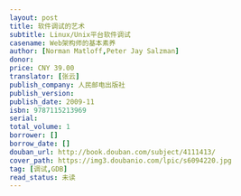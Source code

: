 ```yaml
---
layout: post
title: 软件调试的艺术
subtitle: Linux/Unix平台软件调试
casename: Web架构师的基本素养
author: [Norman Matloff,Peter Jay Salzman]
donor:
price: CNY 39.00
translator: [张云]
publish_company: 人民邮电出版社
publish_version:
publish_date: 2009-11
isbn: 9787115213969
serial:
total_volume: 1
borrower: []
borrow_date: []
douban_url: http://book.douban.com/subject/4111413/
cover_path: https://img3.doubanio.com/lpic/s6094220.jpg
tag: [调试,GDB]
read_status: 未读
---
```

